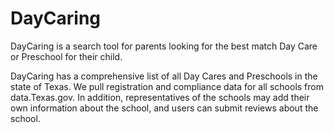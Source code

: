 # DayCaring

DayCaring is a search tool for parents looking for the best match Day Care or Preschool for their child.

DayCaring has a comprehensive list of all Day Cares and Preschools in the state of Texas.  We pull registration and compliance data for all schools from data.Texas.gov.  In addition, representatives of the schools may add their own information about the school, and users can submit reviews about the school.  
